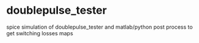 # doublepulse_tester
spice simulation of doublepulse_tester and matlab/python post process to get switching losses maps
